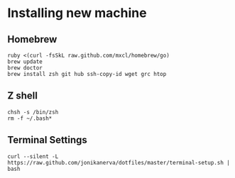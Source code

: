 # Installing new machine

## Homebrew
    ruby <(curl -fsSkL raw.github.com/mxcl/homebrew/go)
    brew update
    brew doctor
    brew install zsh git hub ssh-copy-id wget grc htop

## Z shell
    chsh -s /bin/zsh
    rm -f ~/.bash*

## Terminal Settings
    curl --silent -L https://raw.github.com/jonikanerva/dotfiles/master/terminal-setup.sh | bash
